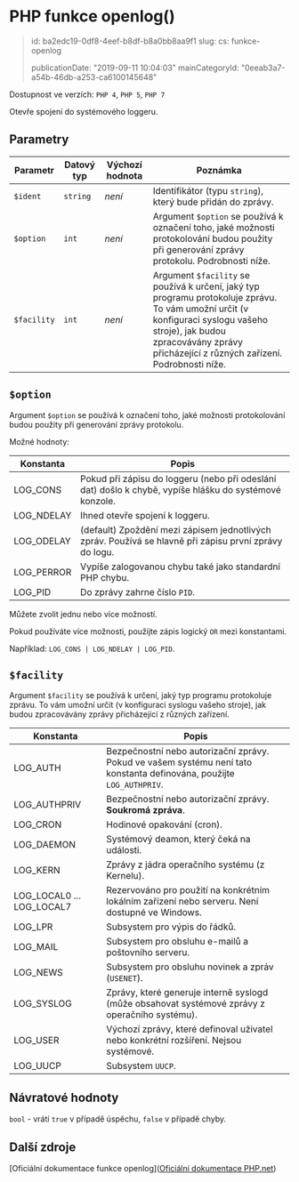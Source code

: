 PHP funkce openlog()
====================

> id: ba2edc19-0df8-4eef-b8df-b8a0bb8aa9f1
> slug:
> 	cs: funkce-openlog
>
> publicationDate: "2019-09-11 10:04:03"
> mainCategoryId: "0eeab3a7-a54b-46db-a253-ca6100145648"

Dostupnost ve verzích: `PHP 4`, `PHP 5`, `PHP 7`

Otevře spojení do systémového loggeru.

Parametry
---------

| Parametr | Datový typ | Výchozí hodnota | Poznámka |
|-----|-----|-----|-----|
| `$ident` | `string` | *není* | Identifikátor (typu `string`), který bude přidán do zprávy. |
| `$option` | `int` | *není* | Argument `$option` se používá k označení toho, jaké možnosti protokolování budou použity při generování zprávy protokolu. Podrobnosti níže. |
| `$facility` | `int` | *není* | Argument `$facility` se používá k určení, jaký typ programu protokoluje zprávu. To vám umožní určit (v konfiguraci syslogu vašeho stroje), jak budou zpracovávány zprávy přicházející z různých zařízení. Podrobnosti níže. |

`$option`
---------

Argument `$option` se používá k označení toho, jaké možnosti protokolování budou použity při generování zprávy protokolu.

Možné hodnoty:

| Konstanta   | Popis |
|-------------|-------|
| LOG_CONS    | Pokud při zápisu do loggeru (nebo při odeslání dat) došlo k chybě, vypíše hlášku do systémové konzole.
| LOG_NDELAY  | Ihned otevře spojení k loggeru.
| LOG_ODELAY  | (default) Zpoždění mezi zápisem jednotlivých zpráv. Používá se hlavně při zápisu první zprávy do logu.
| LOG_PERROR  | Vypíše zalogovanou chybu také jako standardní PHP chybu.
| LOG_PID     | Do zprávy zahrne číslo `PID`.

Můžete zvolit jednu nebo více možností.

Pokud používáte více možnosti, použijte zápis logický `OR` mezi konstantami.

Například: `LOG_CONS | LOG_NDELAY | LOG_PID`.

`$facility`
-----------

Argument `$facility` se používá k určení, jaký typ programu protokoluje zprávu. To vám umožní určit (v konfiguraci syslogu vašeho stroje), jak budou zpracovávány zprávy přicházející z různých zařízení.

| Konstanta    | Popis |
|--------------|-------|
| LOG_AUTH     | Bezpečnostní nebo autorizační zprávy. Pokud ve vašem systému není tato konstanta definována, použijte `LOG_AUTHPRIV`.
| LOG_AUTHPRIV | Bezpečnostní nebo autorizační zprávy. **Soukromá zpráva**.
| LOG_CRON     | Hodinové opakování (cron).
| LOG_DAEMON   | Systémový deamon, který čeká na události.
| LOG_KERN     | Zprávy z jádra operačního systému (z Kernelu).
| LOG_LOCAL0 ... LOG_LOCAL7 | Rezervováno pro použití na konkrétním lokálním zařízení nebo serveru. Není dostupné ve Windows.
| LOG_LPR      | Subsystem pro výpis do řádků.
| LOG_MAIL     | Subsystem pro obsluhu e-mailů a poštovního serveru.
| LOG_NEWS     | Subsystem pro obsluhu novinek a zpráv (`USENET`).
| LOG_SYSLOG   | Zprávy, které generuje interně syslogd (může obsahovat systémové zprávy z operačního systému).
| LOG_USER     | Výchozí zprávy, které definoval uživatel nebo konkrétní rozšíření. Nejsou systémové.
| LOG_UUCP     | Subsystem `UUCP`.

Návratové hodnoty
-----------------

`bool` - vrátí `true` v případě úspěchu, `false` v případě chyby.

Další zdroje
------------

[Oficiální dokumentace funkce openlog]([Oficiální dokumentace PHP.net](https://www.php.net/manual/en/function.openlog.php))
